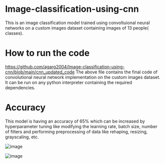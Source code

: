 # Image-classification-using-cnn
This is an image classification model trained using convoltuional neural networks on a custom images dataset containing images of 13 people( classes).


# How to run the code
https://github.com/agarg2004/Image-classification-using-cnn/blob/main/cnn_updated_code
The above file contains the final code of convolutional neural network implementation on the custom images dataset. It can be run on any python interpreter containing the required dependencies.

# Accuracy
This model is having an accuracy of 65% which can be increased by hyperparameter tuning like modifying the learning rate, batch size, number of filters and performing preprocessing of data like rehaping, resizing, grayscaling, etc.

![image](https://github.com/user-attachments/assets/5626ed6f-4792-445e-8cf0-76cc1190de6a)

![image](https://github.com/user-attachments/assets/39df4cb4-2573-489d-8cc9-06af82ff60fc)


